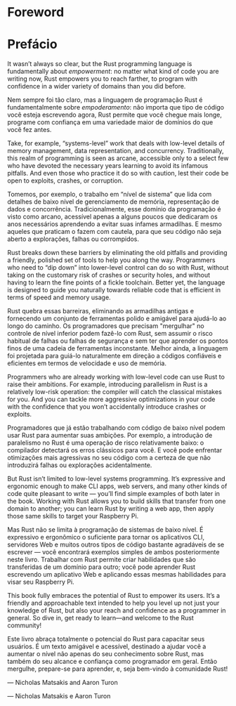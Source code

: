 # Foreword
# Prefácio

It wasn’t always so clear, but the Rust programming language is fundamentally
about *empowerment*: no matter what kind of code you are writing now, Rust
empowers you to reach farther, to program with confidence in a wider variety of
domains than you did before.

Nem sempre foi tão claro, mas a linguagem de programação Rust é fundamentalmente 
sobre *empoderamento*: não importa que tipo de código você esteja escrevendo agora, 
Rust permite que você chegue mais longe, programe com confiança em uma variedade 
maior de domínios do que você fez antes.

Take, for example, “systems-level” work that deals with low-level details of
memory management, data representation, and concurrency. Traditionally, this
realm of programming is seen as arcane, accessible only to a select few who
have devoted the necessary years learning to avoid its infamous pitfalls. And
even those who practice it do so with caution, lest their code be open to
exploits, crashes, or corruption.

Tomemos, por exemplo, o trabalho em “nível de sistema” que lida com detalhes de baixo 
nível de gerenciamento de memória, representação de dados e concorrência. Tradicionalmente, 
esse domínio da programação é visto como arcano, acessível apenas a alguns poucos que 
dedicaram os anos necessários aprendendo a evitar suas infames armadilhas. E mesmo aqueles 
que praticam o fazem com cautela, para que seu código não seja aberto a explorações, falhas 
ou corrompidos.

Rust breaks down these barriers by eliminating the old pitfalls and providing a
friendly, polished set of tools to help you along the way. Programmers who need
to “dip down” into lower-level control can do so with Rust, without taking on
the customary risk of crashes or security holes, and without having to learn
the fine points of a fickle toolchain. Better yet, the language is designed to
guide you naturally towards reliable code that is efficient in terms of speed
and memory usage.

Rust quebra essas barreiras, eliminando as armadilhas antigas e fornecendo um conjunto de 
ferramentas polido e amigável para ajudá-lo ao longo do caminho. Os programadores que 
precisam "mergulhar" no controle de nível inferior podem fazê-lo com Rust, sem assumir o 
risco habitual de falhas ou falhas de segurança e sem ter que aprender os pontos finos de 
uma cadeia de ferramentas inconstante. Melhor ainda, a linguagem foi projetada para guiá-lo 
naturalmente em direção a códigos confiáveis e eficientes em termos de velocidade e uso de memória.

Programmers who are already working with low-level code can use Rust to raise
their ambitions. For example, introducing parallelism in Rust is a relatively
low-risk operation: the compiler will catch the classical mistakes for you. And
you can tackle more aggressive optimizations in your code with the confidence
that you won’t accidentally introduce crashes or exploits.

Programadores que já estão trabalhando com código de baixo nível podem usar Rust para aumentar 
suas ambições. Por exemplo, a introdução de paralelismo no Rust é uma operação de risco 
relativamente baixo: o compilador detectará os erros clássicos para você. E você pode enfrentar 
otimizações mais agressivas no seu código com a certeza de que não introduzirá falhas ou 
explorações acidentalmente.

But Rust isn’t limited to low-level systems programming. It’s expressive and
ergonomic enough to make CLI apps, web servers, and many other kinds of code
quite pleasant to write — you’ll find simple examples of both later in the
book. Working with Rust allows you to build skills that transfer from one
domain to another; you can learn Rust by writing a web app, then apply those
same skills to target your Raspberry Pi.

Mas Rust não se limita à programação de sistemas de baixo nível. É expressivo e ergonômico 
o suficiente para tornar os aplicativos CLI, servidores Web e muitos outros tipos de código 
bastante agradáveis de se escrever — você encontrará exemplos simples de ambos posteriormente 
neste livro. Trabalhar com Rust permite criar habilidades que são transferidas de um domínio 
para outro; você pode aprender Rust escrevendo um aplicativo Web e aplicando essas mesmas 
habilidades para visar seu Raspberry Pi.

This book fully embraces the potential of Rust to empower its users. It’s a
friendly and approachable text intended to help you level up not just your
knowledge of Rust, but also your reach and confidence as a programmer in
general. So dive in, get ready to learn—and welcome to the Rust community!

Este livro abraça totalmente o potencial do Rust para capacitar seus usuários. É um texto amigável 
e acessível, destinado a ajudar você a aumentar o nível não apenas do seu conhecimento sobre Rust, 
mas também do seu alcance e confiança como programador em geral. Então mergulhe, prepare-se para 
aprender, e, seja bem-vindo à comunidade Rust!

— Nicholas Matsakis and Aaron Turon

— Nicholas Matsakis e Aaron Turon